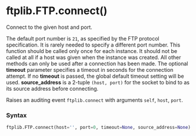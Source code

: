 # ftplib.FTP.connect()

Connect to the given host and port.

The default port number is `21`, as specified by the FTP protocol specification. It is rarely needed to specify a different port number. This function should be called only once for each instance. It should not be called at all if a host was given when the instance was created. All other methods can only be used after a connection has been made. The optional **timeout** parameter specifies a timeout in seconds for the connection attempt. If no **timeout** is passed, the global default timeout setting will be used. **source_address** is a 2-tuple `(host, port)` for the socket to bind to as its source address before connecting.

Raises an auditing event `ftplib.connect` with arguments `self`, `host`, `port`.

### Syntax

```python
ftplib.FTP.connect(host='', port=0, timeout=None, source_address=None)
```